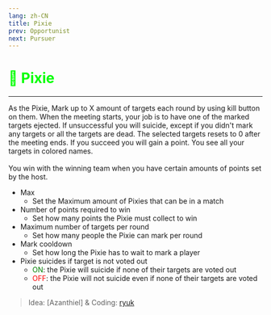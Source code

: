 ```yaml
---
lang: zh-CN
title: Pixie
prev: Opportunist
next: Pursuer
---
```


# <font color="#01ff00">🧚 <b>Pixie</b></font> <Badge text="Benign" type="tip" vertical="middle"/>

***

As the Pixie, Mark up to X amount of targets each round by using kill button on them. When the meeting starts, your job is to have one of the marked targets ejected. If unsuccessful you will suicide, except if you didn't mark any targets or all the targets are dead. The selected targets resets to 0 after the meeting ends. If you succeed you will gain a point. You see all your targets in colored names.<br><br>
You win with the winning team when you have certain amounts of points set by the host.

- Max
  - Set the Maximum amount of Pixies that can be in a match
- Number of points required to win
  - Set how many points the Pixie must collect to win
- Maximum number of targets per round
  - Set how many people the Pixie can mark per round
- Mark cooldown
  - Set how long the Pixie has to wait to mark a player
- Pixie suicides if target is not voted out
  - <font color=green>ON</font>: the Pixie will suicide if none of their targets are voted out
  - <font color=red>OFF</font>: the Pixie will not suicide even if none of their targets are voted out

> Idea: [Azanthiel] & Coding: [ryuk](https://github.com/ryuk2098)
